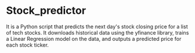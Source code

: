 # Stock_predictor
It is a Python script that predicts the next day's stock closing price for a list of tech stocks. It downloads historical data using the yfinance library, trains a Linear Regression model on the data, and outputs a predicted price for each stock ticker.
